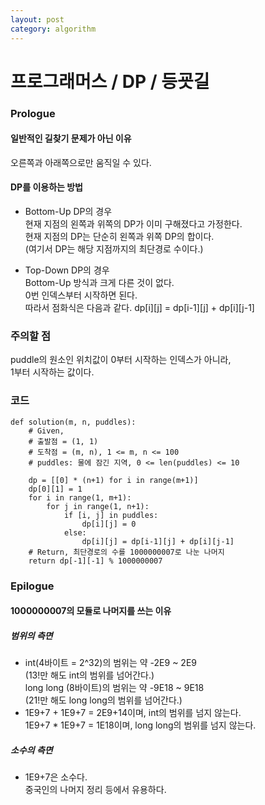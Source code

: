```yaml
---
layout: post
category: algorithm
---
```


# 프로그래머스 / DP / 등굣길

### Prologue
#### 일반적인 길찾기 문제가 아닌 이유  
오른쪽과 아래쪽으로만 움직일 수 있다.

#### DP를 이용하는 방법  
- Bottom-Up DP의 경우  
현재 지점의 왼쪽과 위쪽의 DP가 이미 구해졌다고 가정한다.  
현재 지점의 DP는 단순히 왼쪽과 위쪽 DP의 합이다.  
(여기서 DP는 해당 지점까지의 최단경로 수이다.)  

- Top-Down DP의 경우  
Bottom-Up 방식과 크게 다른 것이 없다.  
0번 인덱스부터 시작하면 된다.  
따라서 점화식은 다음과 같다.
dp\[i]\[j] = dp\[i-1]\[j] + dp\[i]\[j-1]

### 주의할 점  
puddle의 원소인 위치값이 0부터 시작하는 인덱스가 아니라,  
1부터 시작하는 값이다.  

### 코드
```
def solution(m, n, puddles):
    # Given,
    # 출발점 = (1, 1)
    # 도착점 = (m, n), 1 <= m, n <= 100
    # puddles: 물에 잠긴 지역, 0 <= len(puddles) <= 10
    
    dp = [[0] * (n+1) for i in range(m+1)]
    dp[0][1] = 1
    for i in range(1, m+1):
        for j in range(1, n+1):
            if [i, j] in puddles:
                dp[i][j] = 0
            else:
                dp[i][j] = dp[i-1][j] + dp[i][j-1]
    # Return, 최단경로의 수를 1000000007로 나눈 나머지
    return dp[-1][-1] % 1000000007
```

### Epilogue
#### 1000000007의 모듈로 나머지를 쓰는 이유  
##### 범위의 측면  
- int(4바이트 = 2^32)의 범위는 약 -2E9 ~ 2E9  
  (13!만 해도 int의 범위를 넘어간다.)  
  long long (8바이트)의 범위는 약 -9E18 ~ 9E18  
  (21!만 해도 long long의 범위를 넘어간다.)  
- 1E9+7 + 1E9+7 = 2E9+14이며, int의 범위를 넘지 않는다.  
  1E9+7 * 1E9+7 = 1E18이며, long long의 범위를 넘지 않는다.  

##### 소수의 측면  
- 1E9+7은 소수다.  
  중국인의 나머지 정리 등에서 유용하다.
